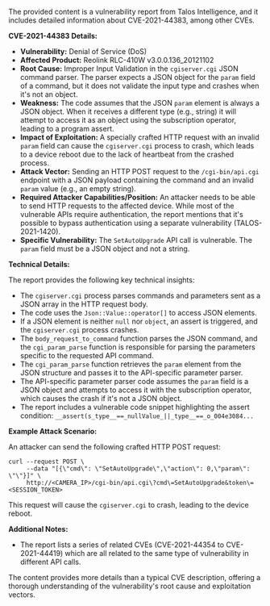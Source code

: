The provided content is a vulnerability report from Talos Intelligence, and it includes detailed information about CVE-2021-44383, among other CVEs.

**CVE-2021-44383 Details:**

*   **Vulnerability:** Denial of Service (DoS)
*   **Affected Product:** Reolink RLC-410W v3.0.0.136_20121102
*   **Root Cause:** Improper Input Validation in the `cgiserver.cgi` JSON command parser. The parser expects a JSON object for the `param` field of a command, but it does not validate the input type and crashes when it's not an object.
*   **Weakness:** The code assumes that the JSON `param` element is always a JSON object. When it receives a different type (e.g., string) it will attempt to access it as an object using the subscription operator, leading to a program assert.
*   **Impact of Exploitation:** A specially crafted HTTP request with an invalid `param` field can cause the `cgiserver.cgi` process to crash, which leads to a device reboot due to the lack of heartbeat from the crashed process.
*   **Attack Vector:** Sending an HTTP POST request to the `/cgi-bin/api.cgi` endpoint with a JSON payload containing the command and an invalid `param` value (e.g., an empty string).
*  **Required Attacker Capabilities/Position:** An attacker needs to be able to send HTTP requests to the affected device. While most of the vulnerable APIs require authentication, the report mentions that it's possible to bypass authentication using a separate vulnerability (TALOS-2021-1420).
*   **Specific Vulnerability:** The `SetAutoUpgrade` API call is vulnerable. The `param` field must be a JSON object and not a string.

**Technical Details:**

The report provides the following key technical insights:

*   The `cgiserver.cgi` process parses commands and parameters sent as a JSON array in the HTTP request body.
*   The code uses the `Json::Value::operator[]` to access JSON elements.
*   If a JSON element is neither `null` nor `object`, an assert is triggered, and the `cgiserver.cgi` process crashes.
*   The `body_request_to_command` function parses the JSON command, and the `cgi_param_parse` function is responsible for parsing the parameters specific to the requested API command.
*   The `cgi_param_parse` function retrieves the `param` element from the JSON structure and passes it to the API-specific parameter parser.
*   The API-specific parameter parser code assumes the `param` field is a JSON object and attempts to access it with the subscription operator, which causes the crash if it's not a JSON object.
*   The report includes a vulnerable code snippet highlighting the assert condition: `__assert(s_type__==_nullValue_||_type__==_o_004e3084...`

**Example Attack Scenario:**

An attacker can send the following crafted HTTP POST request:

```
curl --request POST \
     --data "[{\"cmd\": \"SetAutoUpgrade\",\"action\": 0,\"param\":  \"\"}]" \
     http://<CAMERA_IP>/cgi-bin/api.cgi\?cmd\=SetAutoUpgrade&token\=<SESSION_TOKEN>
```

This request will cause the `cgiserver.cgi` to crash, leading to the device reboot.

**Additional Notes:**

*   The report lists a series of related CVEs (CVE-2021-44354 to CVE-2021-44419) which are all related to the same type of vulnerability in different API calls.

The content provides more details than a typical CVE description, offering a thorough understanding of the vulnerability's root cause and exploitation vectors.